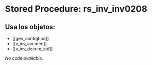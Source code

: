 # Stored Procedure: rs_inv_inv0208

## Usa los objetos:
- [[gen_configtipo]]
- [[v_inv_acumen]]
- [[v_inv_docum_std]]

*No code available.*
